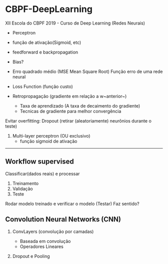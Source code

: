 # CBPF-DeepLearning
XII Escola do CBPF 2019 - Curso de Deep Learning (Redes Neurais)

* Perceptron

* função de ativação(Sigmoid, etc)
* feedforward e backpropagation
* Bias?
* Erro quadrado médio (MSE Mean Square Root) Função erro de uma rede neural
* Loss Function (função custo)
* Retropropagação (gradiente em relação a w~anterior~)
	* Taxa de aprendizado (A taxa de decaimento do gradiente)
	* Tecnicas de gradiente para melhor convergência

Evitar overfitting: Dropout (retirar (aleatoriamente) neurônios durante o teste)

1. Multi-layer perceptron (OU exclusivo)
	- função sigmoid de ativação

-----------------------------------------------------------------------------------

## Workflow supervised

Classificar(dados reais) e processar

1.	Treinamento
2.	Validação
3.	Teste

Rodar modelo treinado e verificar o modelo (Testar)
Faz sentido?

## Convolution Neural Networks (CNN)

1. ConvLayers (convolução por camadas)
	- Baseada em convolução
	- Operadores Lineares

2. Dropout e Pooling


